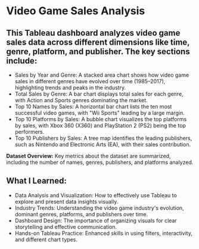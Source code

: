 # Video Game Sales Analysis   

**This Tableau dashboard analyzes video game sales data across different dimensions like time, genre, platform, and publisher. The key sections include:**
----
- Sales by Year and Genre: A stacked area chart shows how video game sales in different genres have evolved over time (1985–2017), highlighting trends and peaks in the industry.
- Total Sales by Genre: A bar chart displays total sales for each genre, with Action and Sports genres dominating the market.
- Top 10 Names by Sales: A horizontal bar chart lists the ten most successful video games, with "Wii Sports" leading by a large margin.
- Top 10 Platforms by Sales: A bubble chart visualizes the top platforms by sales, with Xbox 360 (X360) and PlayStation 2 (PS2) being the top performers.
- Top 10 Publishers by Sales: A tree map identifies the leading publishers, such as Nintendo and Electronic Arts (EA), with their sales contribution.

**Dataset Overview:** Key metrics about the dataset are summarized, including the number of names, genres, publishers, and platforms analyzed.


**What I Learned:**
-----
- Data Analysis and Visualization: How to effectively use Tableau to explore and present data insights visually.
- Industry Trends: Understanding the video game industry's evolution, dominant genres, platforms, and publishers over time.
- Dashboard Design: The importance of organizing visuals for clear storytelling and effective communication.
- Hands-on Tableau Practice: Enhanced skills in using filters, interactivity, and different chart types.
